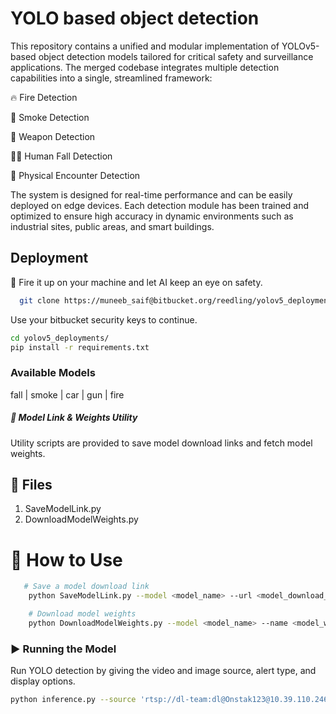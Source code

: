 
# YOLO based object detection
This repository contains a unified and modular implementation of YOLOv5-based object detection models tailored for critical safety and surveillance applications. The merged codebase integrates multiple detection capabilities into a single, streamlined framework:

🔥 Fire Detection

💨 Smoke Detection

🔫 Weapon Detection

🧍‍♂️ Human Fall Detection

🤼 Physical Encounter Detection

The system is designed for real-time performance and can be easily deployed on edge devices. Each detection module has been trained and optimized to ensure high accuracy in dynamic environments such as industrial sites, public areas, and smart buildings.

## Deployment

🚀 Fire it up on your machine and let AI keep an eye on safety.

```bash
  git clone https://muneeb_saif@bitbucket.org/reedling/yolov5_deployments.git
```
Use your bitbucket security keys to continue.
```bash
cd yolov5_deployments/
pip install -r requirements.txt
```
### Available Models
fall | smoke | car | gun | fire

 
##### 🧩 Model Link & Weights Utility
Utility scripts are provided to save model download links and fetch model weights.
## 📌 Files
1. SaveModelLink.py
2. DownloadModelWeights.py
# 🚀 How to Use
```bash   
   # Save a model download link
    python SaveModelLink.py --model <model_name> --url <model_download_url>

    # Download model weights
    python DownloadModelWeights.py --model <model_name> --name <model_weights_name>

```
### ▶️ Running the Model   
Run YOLO detection by giving the video and image source, alert type, and display options.
```bash
python inference.py --source 'rtsp://dl-team:dl@Onstak123@10.39.110.246:554/ch5/main/av_stream.h264' --alert Fire --conf-thres 0.3 --imgsz 640
```
